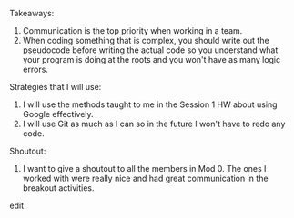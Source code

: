 Takeaways:
1. Communication is the top priority when working in a team.
2. When coding something that is complex, you should write out the pseudocode
before writing the actual code so you understand what your program is doing at
the roots and you won't have as many logic errors.

Strategies that I will use:
1. I will use the methods taught to me in the Session 1 HW about using Google
effectively.
2. I will use Git as much as I can so in the future I won't have to redo any code.

Shoutout:
1. I want to give a shoutout to all the members in Mod 0. The ones I worked with
were really nice and had great communication in the breakout activities.


edit
